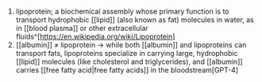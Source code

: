 1. lipoprotein; a biochemical assembly whose primary function is to transport hydrophobic [[lipid]] (also known as fat) molecules in water, as in [[blood plasma]] or other extracellular fluids^[https://en.wikipedia.org/wiki/Lipoprotein]
2. [[albumin]] ≠ lipoprotein → while both [[albumin]] and lipoproteins can transport fats, lipoproteins specialize in carrying large, hydrophobic [[lipid]] molecules (like cholesterol and triglycerides), and [[albumin]] carries [[free fatty acid|free fatty acids]] in the bloodstream[GPT-4]